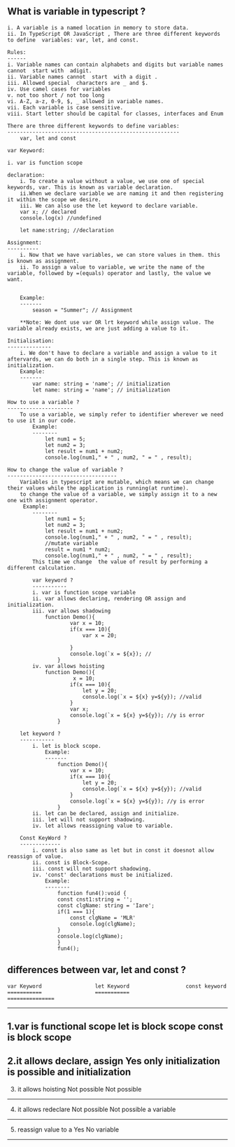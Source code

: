 ## What is variable in typescript ?
    i. A variable is a named location in memory to store data.
    ii. In TypeScript OR JavaScript , There are three different keywords to define  variables: var, let, and const.

    Rules:
    ------
    i. Variable names can contain alphabets and digits but variable names cannot  start with  adigit.
    ii. Variable names cannot  start  with a digit .
    iii. Allowed special  characters are _ and $. 
    iv. Use camel cases for variables
    v. not too short / not too long 
    vi. A-Z, a-z, 0-9, $, _ allowed in variable names.
    vii. Each variable is case sensitive.
    viii. Start letter should be capital for classes, interfaces and Enum

    There are three different keywords to define variables:
    -------------------------------------------------------
        var, let and const

    var Keyword:

    i. var is function scope

    declaration:
        i. To create a value without a value, we use one of special keywords, var. This is known as variable declaration.
        ii.When we declare variable we are naming it and then registering it within the scope we desire.
        iii. We can also use the let keyword to declare variable.
        var x; // declared
        console.log(x) //undefined

        let name:string; //declaration

    Assignment:
    ----------
        i. Now that we have variables, we can store values in them. this is known as assignment.
        ii. To assign a value to variable, we write the name of the variable, followed by =(equals) operator and lastly, the value we want.


        Example:
        -------
            season = "Summer"; // Assignment

        **Note: We dont use var OR lrt keyword while assign value. The variable already exists, we are just adding a value to it.

    Initialisation:
    --------------
        i. We don't have to declare a variable and assign a value to it aftervards, we can do both in a single step. This is known as initialization.
        Example:
        -------
            var name: string = 'name'; // initialization
            let name: string = 'name'; // initialization

    How to use a variable ?
    ---------------------
        To use a variable, we simply refer to identifier wherever we need to use it in our code.
            Example:
            --------
                let num1 = 5;
                let num2 = 3;
                let result = num1 + num2;
                console.log(num1," + " , num2, " = " , result);

    How to change the value of variable ?
    -----------------------------------
        Variables in typescript are mutable, which means we can change their values while the application is running(at runtime).
        to change the value of a variable, we simply assign it to a new one with assignment operator.
         Example:
            --------
                let num1 = 5;
                let num2 = 3;
                let result = num1 + num2;
                console.log(num1," + " , num2, " = " , result);
                //mutate variable
                result = num1 * num2;
                console.log(num1," + " , num2, " = " , result);
            This time we change  the value of result by performing a different calculation.

            var keyword ?
            -----------
            i. var is function scope variable
            ii. var allows declaring, rendering OR assign and initialization.
            iii. var allows shadowing
                function Demo(){
                        var x = 10;
                        if(x === 10){
                            var x = 20;
                            
                        }
                        console.log(`x = ${x}); //
                    }
            iv. var allows hoisting
                function Demo(){
                         x = 10;
                        if(x === 10){
                            let y = 20;
                            console.log(`x = ${x} y=${y}); //valid
                        }
                        var x;
                        console.log(`x = ${x} y=${y}); //y is error
                    }

        let keyword ?
        -----------
            i. let is block scope.
                Example:
                -------
                    function Demo(){
                        var x = 10;
                        if(x === 10){
                            let y = 20;
                            console.log(`x = ${x} y=${y}); //valid
                        }
                        console.log(`x = ${x} y=${y}); //y is error
                    }
            ii. let can be declared, assign and initialize.
            iii. let will not support shadowing.
            iv. let allows reassigning value to variable.

        Const KeyWord ?
        -------------
            i. const is also same as let but in const it doesnot allow  reassign of value.
            ii. const is Block-Scope.
            iii. const will not support shadowing.
            iv. 'const' declarations must be initialized.
                Example:
                --------
                    function fun4():void {
                    const cnst1:string = '';
                    const clgName: string = 'Iare';
                    if(1 === 1){
                        const clgName = 'MLR'
                        console.log(clgName);
                    }
                    console.log(clgName);  
                    }
                    fun4();


## differences between var, let and const ?

    var Keyword                 let Keyword                  const keyword
    ===========                 ===========                 ===============
----------------------------------------------------------------------------------------------
1.var is functional scope       let is block scope        const is block scope
----------------------------------------------------------------------------------------------
2.it allows declare, assign           Yes                 only initialization is possible
   and initialization 
----------------------------------------------------------------------------------------------
3. it allows hoisting            Not possible              Not possible      
----------------------------------------------------------------------------------------------
4. it allows redeclare           Not possible              Not possible
    a variable
----------------------------------------------------------------------------------------------
5. reassign value to a           Yes                        No
    variable
----------------------------------------------------------------------------------------------


